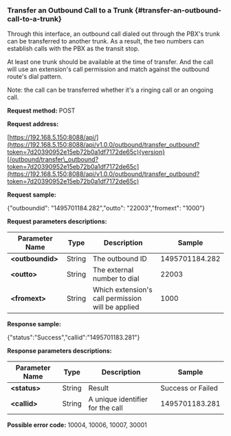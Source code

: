 ### Transfer an Outbound Call to a Trunk {#transfer-an-outbound-call-to-a-trunk}

Through this interface, an outbound call dialed out through the PBX's trunk can be transferred to another trunk. As a result, the two numbers can establish calls with the PBX as the transit stop.

At least one trunk should be available at the time of transfer. And the call will use an extension's call permission and match against the outbound route's dial pattern.

Note: the call can be transferred whether it's a ringing call or an ongoing call.

**Request method:** POST

**Request address:**

[https://192.168.5.150:8088/api/](https://192.168.5.150:8088/api/v1.0.0/outbound/transfer_outbound?token=7d20390952e15eb72b0a1df7172de65c){version}[/outbound/transfer\_outbound?token=7d20390952e15eb72b0a1df7172de65c](https://192.168.5.150:8088/api/v1.0.0/outbound/transfer_outbound?token=7d20390952e15eb72b0a1df7172de65c)

**Request sample:**

{"outboundid": "1495701184.282","outto": "22003","fromext": "1000"}

**Request parameters descriptions:**

| **Parameter Name** | **Type** | **Description** | **Sample** |
| --- | --- | --- | --- |
| **&lt;outboundid&gt;** | String | The outbound ID | 1495701184.282 |
| **&lt;outto&gt;** | String | The external number to dial | 22003 |
| **&lt;fromext&gt;** | String | Which extension's call permission will be applied | 1000 |

**Response sample:**

{"status":"Success","callid":"1495701183.281"}

**Response parameters descriptions:**

| **Parameter Name** | **Type** | **Description** | **Sample** |
| --- | --- | --- | --- |
| **&lt;status&gt;** | String | Result | Success or Failed |
| **&lt;callid&gt;** | String | A unique identifier for the call | 1495701183.281 |

**Possible error code:** 10004, 10006, 10007, 30001

